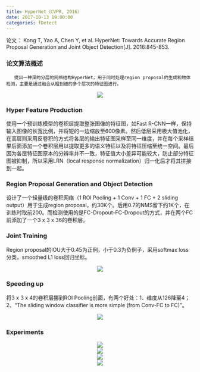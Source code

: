 ```yaml
---
title: HyperNet（CVPR, 2016）
date: 2017-10-13 19:00:00
categories: fDetect
---
```


<script type="text/javascript" src="http://cdn.mathjax.org/mathjax/latest/MathJax.js?config=default"></script>

论文： Kong T, Yao A, Chen Y, et al. HyperNet: Towards Accurate Region Proposal Generation and Joint Object Detection[J]. 2016:845-853.

### 论文算法概述

       提出一种深的分层的网络结构HyperNet，用于同时处理region proposal的生成和物体检测，主要是通过融合从粗到细的多个层次的特征图进行。
	   
<center><img src="{{ site.baseurl }}/images/pdDetect/hypernet1.png"></center>

### Hyper Feature Production

   使用一个预训练模型的卷积层提取整张图像的特征图，如Fast R-CNN一样，保持输入图像的长宽比例，并将短的一边缩放至600像素。然后低层采用极大值池化，在高层则采用反卷积的方式将各层的输出特征图采样至同一维度，并在每个采样结果后面添加一个卷积层用以提取更多的语义特征以及将特征压缩至统一空间。最后因为各层特征图原本的分辨率并不一致，特征值大小差异可能较大，防止部分特征图被抑制，所以采用LRN（local response normalization）归一化后才将其拼接到一起。

### Region Proposal Generation and Object Detection

   设计了一个轻量级的卷积网络（1 ROI Pooling + 1 Conv + 1 FC + 2 sliding output）用于生成region proposal，约30K个。后用0.7的NMS留下约1K个，在训练时取前200。而检测使用的是FC-Dropout-FC-Dropout的方式，并在两个FC前添加了一个3 x 3 x 36的卷积层。
   
### Joint Training

   Region proposal的IOU大于0.45为正例，小于0.3为负例子，采用softmax loss分类，smoothed L1 loss回归坐标。
   
<center><img src="{{ site.baseurl }}/images/pdDetect/hypernet2.png"></center>
  
### Speeding up

   将3 x 3 x 4的卷积层挪到ROI Pooling前面，有两个好处：1、维度从126降至4；2、“The sliding window classifier is more simple (from Conv-FC to FC)”。
   
   <center><img src="{{ site.baseurl }}/images/pdDetect/hypernet3.png"></center>
   
### Experiments

   <center><img src="{{ site.baseurl }}/images/pdDetect/hypernet4.png"></center>
   
   <center><img src="{{ site.baseurl }}/images/pdDetect/hypernet5.png"></center>
   
   <center><img src="{{ site.baseurl }}/images/pdDetect/hypernet6.png"></center>
   
   <center><img src="{{ site.baseurl }}/images/pdDetect/hypernet7.png"></center>
   
